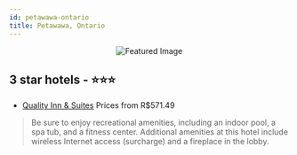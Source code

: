 ```yaml
---
id: petawawa-ontario
title: Petawawa, Ontario
---
```


<center><img src="https://i.travelapi.com/hotels/3000000/2840000/2832200/2832200/db9b9512_z.jpg" alt="Featured Image" /></center>


##  3 star hotels - ⭐️⭐️⭐️

-    [Quality Inn & Suites](https://us.hurb.com/hotels/petawawa/quality-inn-suites-JNP-JP982265?cmp=18055) Prices from R$571.49
   > Be sure to enjoy recreational amenities, including an indoor pool, a spa tub, and a fitness center. Additional amenities at this hotel include wireless Internet access (surcharge) and a fireplace in the lobby.
